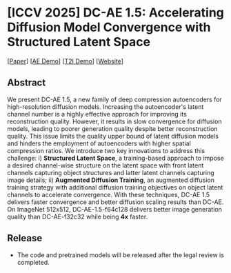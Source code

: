 # [ICCV 2025] DC-AE 1.5: Accelerating Diffusion Model Convergence with Structured Latent Space

\[[Paper](https://arxiv.org/abs/2508.00413)\] \[[AE Demo](https://dc-gen.hanlab.ai/dc-ae-1.5/)\] \[[T2I Demo](https://dc-gen.hanlab.ai/dc_gen_sana_f64c128/)\] \[[Website](https://hanlab.mit.edu/projects/dc-ae-1-5)\]

## Abstract

We present DC-AE 1.5, a new family of deep compression autoencoders for high-resolution diffusion models. Increasing the autoencoder's latent channel number is a highly effective approach for improving its reconstruction quality. However, it results in slow convergence for diffusion models, leading to poorer generation quality despite better reconstruction quality. This issue limits the quality upper bound of latent diffusion models and hinders the employment of autoencoders with higher spatial compression ratios. We introduce two key innovations to address this challenge: i) **Structured Latent Space**, a training-based approach to impose a desired channel-wise structure on the latent space with front latent channels capturing object structures and latter latent channels capturing image details; ii) **Augmented Diffusion Training**, an augmented diffusion training strategy with additional diffusion training objectives on object latent channels to accelerate convergence. With these techniques, DC-AE 1.5 delivers faster convergence and better diffusion scaling results than DC-AE. On ImageNet 512x512, DC-AE-1.5-f64c128 delivers better image generation quality than DC-AE-f32c32 while being **4x** faster.

## Release
- The code and pretrained models will be released after the legal review is completed.
